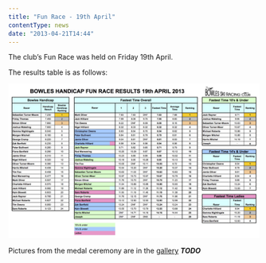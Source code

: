 ```yaml
---
title: "Fun Race - 19th April"
contentType: news
date: "2013-04-21T14:44"
---
```


The club’s Fun Race was held on Friday 19th April.

The results table is as follows:

![Results](Bowles-Fun-Race-Results-19-04-2013.jpg)

Pictures from the medal ceremony are in the [gallery](/gallery/2013) ***TODO***
